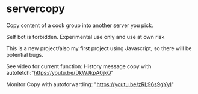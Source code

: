 # servercopy
Copy content of a cook group into another server you pick.

Self bot is forbidden. Experimental use only and use at own risk

This is a new project/also my first project using Javascript, so there will be potential bugs.


See video for current function:
History message copy with autofetch:"https://youtu.be/DkWJkpA0jkQ"

Monitor Copy with autoforwarding: "https://youtu.be/zRL96s9gYyI"
